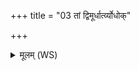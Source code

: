 +++
title = "03 तां द्विमूर्धार्त्व्योधोक्"

+++
<details><summary>मूलम् (WS)</summary>

तां द्विमूर्धार्त्व्योधोक् तां मायामधोक् ॥ ३ ॥
</details>